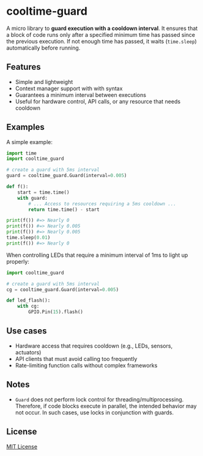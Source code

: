 # cooltime-guard

A micro library to **guard execution with a cooldown interval**.
It ensures that a block of code runs only after a specified minimum time has passed since the previous execution.
If not enough time has passed, it waits (`time.sleep`) automatically before running.

## Features

- Simple and lightweight
- Context manager support with with syntax
- Guarantees a minimum interval between executions
- Useful for hardware control, API calls, or any resource that needs cooldown

## Examples

A simple example:

```python
import time
import cooltime_guard

# create a guard with 5ms interval
guard = cooltime_guard.Guard(interval=0.005)

def f():
    start = time.time()
    with guard:
        # ... Access to resources requiring a 5ms cooldown ...
        return time.time() - start

print(f()) #=> Nearly 0
print(f()) #=> Nearly 0.005
print(f()) #=> Nearly 0.005
time.sleep(0.01)
print(f()) #=> Nearly 0
```

When controlling LEDs that require a minimum interval of 1ms to light up properly:

```python
import cooltime_guard

# create a guard with 5ms interval
cg = cooltime_guard.Guard(interval=0.005)

def led_flash():
    with cg:
        GPIO.Pin(15).flash()
```

## Use cases

- Hardware access that requires cooldown (e.g., LEDs, sensors, actuators)
- API clients that must avoid calling too frequently
- Rate-limiting function calls without complex frameworks

## Notes

- `Guard` does not perform lock control for threading/multiprocessing. Therefore, if code blocks execute in parallel, the intended behavior may not occur. In such cases, use locks in conjunction with guards.

## License

[MIT License](./LICENSE)
